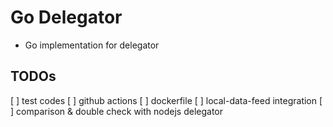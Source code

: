 # Go Delegator

- Go implementation for delegator

## TODOs

[ ] test codes
[ ] github actions
[ ] dockerfile
[ ] local-data-feed integration
[ ] comparison & double check with nodejs delegator
